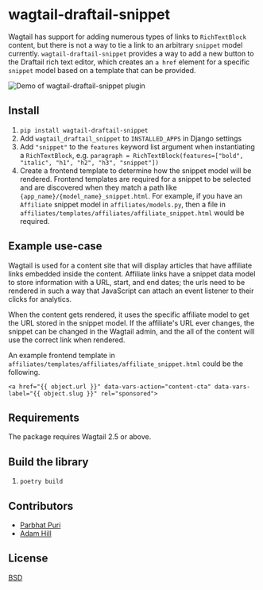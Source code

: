 # wagtail-draftail-snippet

Wagtail has support for adding numerous types of links to `RichTextBlock` content, but there is not a way to tie a link to an arbitrary `snippet` model currently. `wagtail-draftail-snippet` provides a way to add a new button to the Draftail rich text editor, which creates an `a href` element for a specific `snippet` model based on a template that can be provided.

![Demo of wagtail-draftail-snippet plugin](https://i.imgur.com/pyX25hg.gif)

## Install

1. `pip install wagtail-draftail-snippet`
1. Add `wagtail_draftail_snippet` to `INSTALLED_APPS` in Django settings
1. Add `"snippet"` to the `features` keyword list argument when instantiating a `RichTextBlock`, e.g. `paragraph = RichTextBlock(features=["bold", "italic", "h1", "h2", "h3", "snippet"])`
1. Create a frontend template to determine how the snippet model will be rendered. Frontend templates are required for a snippet to  be selected and are discovered when they match a path like `{app_name}/{model_name}_snippet.html`. For example, if you have an `Affiliate` snippet model in `affiliates/models.py`, then a file in `affiliates/templates/affiliates/affiliate_snippet.html` would be required.


## Example use-case

Wagtail is used for a content site that will display articles that have affiliate links embedded inside the content. Affiliate links have a snippet data model to store information with a URL, start, and end dates; the urls need to be rendered in such a way that JavaScript can attach an event listener to their clicks for analytics.

When the content gets rendered, it uses the specific affiliate model to get the URL stored in the snippet model. If the affiliate's URL ever changes, the snippet can be changed in the Wagtail admin, and the all of the content will use the correct link when rendered.

An example frontend template in `affiliates/templates/affiliates/affiliate_snippet.html` could be the following.
```
<a href="{{ object.url }}" data-vars-action="content-cta" data-vars-label="{{ object.slug }}" rel="sponsored">
```

## Requirements

The package requires Wagtail 2.5 or above.

## Build the library

1. `poetry build`


## Contributors

- [Parbhat Puri](https://github.com/Parbhat)
- [Adam Hill](https://github.com/adamghill/)


## License

[BSD](https://github.com/themotleyfool/wagtail-draftail-snippet/blob/master/LICENSE)
